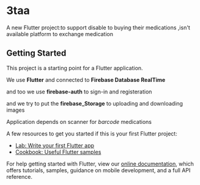 # 3taa

A new Flutter project:to support disable to buying their medications ,isn't available
platform to exchange medication

## Getting Started

This project is a starting point for a Flutter application.

We use **Flutter** and connected to **Firebase Database RealTime** 

and too we use **firebase-auth** to sign-in and registeration

and we try to put the **firebase_Storage** to uploading and downloading images 

Application depends on scanner for *barcode* medications

A few resources to get you started if this is your first Flutter project:

- [Lab: Write your first Flutter app](https://flutter.dev/docs/get-started/codelab)
- [Cookbook: Useful Flutter samples](https://flutter.dev/docs/cookbook)

For help getting started with Flutter, view our
[online documentation](https://flutter.dev/docs), which offers tutorials,
samples, guidance on mobile development, and a full API reference.
 
 

